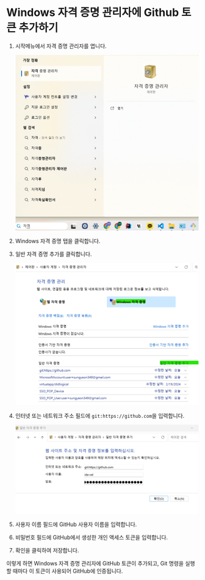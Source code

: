 # Windows 자격 증명 관리자에 Github 토큰 추가하기

1. 시작메뉴에서 자격 증명 관리자를 엽니다.

    ![alt text](image-26.png)

1. Windows 자격 증명 탭을 클릭합니다.

1. 일반 자격 증명 추가를 클릭합니다.

    ![alt text](image-27.png)

1. 인터넷 또는 네트워크 주소 필드에 `git:https://github.com`을 입력합니다.

    ![alt text](image-28.png)

1. 사용자 이름 필드에 GitHub 사용자 이름을 입력합니다.

1. 비밀번호 필드에 GitHub에서 생성한 개인 액세스 토큰을 입력합니다.

1. 확인을 클릭하여 저장합니다.


이렇게 하면 Windows 자격 증명 관리자에 GitHub 토큰이 추가되고,
Git 명령을 실행할 때마다 이 토큰이 사용되어 GitHub에 인증됩니다.